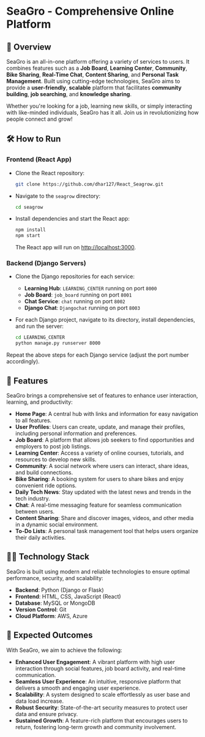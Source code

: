 
# SeaGro - Comprehensive Online Platform

## 🚀 Overview
SeaGro is an all-in-one platform offering a variety of services to users. It combines features such as a **Job Board**, **Learning Center**, **Community**, **Bike Sharing**, **Real-Time Chat**, **Content Sharing**, and **Personal Task Management**. Built using cutting-edge technologies, SeaGro aims to provide a **user-friendly**, **scalable** platform that facilitates **community building**, **job searching**, and **knowledge sharing**.

Whether you're looking for a job, learning new skills, or simply interacting with like-minded individuals, SeaGro has it all. Join us in revolutionizing how people connect and grow!

## 🛠 How to Run

### Frontend (React App)
- Clone the React repository:
  ```bash
  git clone https://github.com/dhar127/React_Seagrow.git
  ```
- Navigate to the `seagrow` directory:
  ```bash
  cd seagrow
  ```
- Install dependencies and start the React app:
  ```bash
  npm install
  npm start
  ```
  The React app will run on [http://localhost:3000](http://localhost:3000).

### Backend (Django Servers)
- Clone the Django repositories for each service:
  - **Learning Hub**: `LEARNING_CENTER` running on port `8000`
  - **Job Board**: `job_board` running on port `8001`
  - **Chat Service**: `chat` running on port `8002`
  - **Django Chat**: `Djangochat` running on port `8003`
  
- For each Django project, navigate to its directory, install dependencies, and run the server:
  ```bash
  cd LEARNING_CENTER
  python manage.py runserver 8000
  ```

Repeat the above steps for each Django service (adjust the port number accordingly).

## 🌟 Features
SeaGro brings a comprehensive set of features to enhance user interaction, learning, and productivity:

- **Home Page**: A central hub with links and information for easy navigation to all features.
- **User Profiles**: Users can create, update, and manage their profiles, including personal information and preferences.
- **Job Board**: A platform that allows job seekers to find opportunities and employers to post job listings.
- **Learning Center**: Access a variety of online courses, tutorials, and resources to develop new skills.
- **Community**: A social network where users can interact, share ideas, and build connections.
- **Bike Sharing**: A booking system for users to share bikes and enjoy convenient ride options.
- **Daily Tech News**: Stay updated with the latest news and trends in the tech industry.
- **Chat**: A real-time messaging feature for seamless communication between users.
- **Content Sharing**: Share and discover images, videos, and other media in a dynamic social environment.
- **To-Do Lists**: A personal task management tool that helps users organize their daily activities.

## 🧑‍💻 Technology Stack
SeaGro is built using modern and reliable technologies to ensure optimal performance, security, and scalability:

- **Backend**: Python (Django or Flask)
- **Frontend**: HTML, CSS, JavaScript (React)
- **Database**: MySQL or MongoDB
- **Version Control**: Git
- **Cloud Platform**: AWS, Azure

## 🎯 Expected Outcomes
With SeaGro, we aim to achieve the following:

- **Enhanced User Engagement**: A vibrant platform with high user interaction through social features, job board activity, and real-time communication.
- **Seamless User Experience**: An intuitive, responsive platform that delivers a smooth and engaging user experience.
- **Scalability**: A system designed to scale effortlessly as user base and data load increase.
- **Robust Security**: State-of-the-art security measures to protect user data and ensure privacy.
- **Sustained Growth**: A feature-rich platform that encourages users to return, fostering long-term growth and community involvement.
